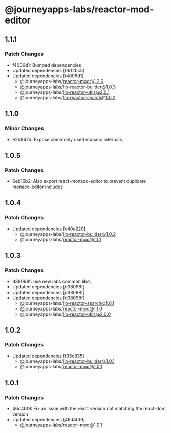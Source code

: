 # @journeyapps-labs/reactor-mod-editor

## 1.1.1

### Patch Changes

- f4006d1: Bumped dependencies
- Updated dependencies [0612bc5]
- Updated dependencies [f4006d1]
  - @journeyapps-labs/reactor-mod@1.2.0
  - @journeyapps-labs/lib-reactor-builder@1.0.3
  - @journeyapps-labs/lib-reactor-utils@2.0.1
  - @journeyapps-labs/lib-reactor-search@1.0.2

## 1.1.0

### Minor Changes

- e2b847d: Expose commonly used monaco internals

## 1.0.5

### Patch Changes

- 6eb16b2: Also export react-monaco-editor to prevent duplicate monaco-editor includes

## 1.0.4

### Patch Changes

- Updated dependencies [e40a220]
  - @journeyapps-labs/lib-reactor-builder@1.0.2
  - @journeyapps-labs/reactor-mod@1.1.1

## 1.0.3

### Patch Changes

- d38098f: use new labs common libs\
- Updated dependencies [d38098f]
- Updated dependencies [d38098f]
- Updated dependencies [d38098f]
  - @journeyapps-labs/lib-reactor-search@1.0.1
  - @journeyapps-labs/reactor-mod@1.1.0
  - @journeyapps-labs/lib-reactor-utils@2.0.0

## 1.0.2

### Patch Changes

- Updated dependencies [f35c835]
  - @journeyapps-labs/lib-reactor-builder@1.0.1
  - @journeyapps-labs/reactor-mod@1.0.1

## 1.0.1

### Patch Changes

- 46d4bf9: Fix an issue with the react version not matching the react-dom version
- Updated dependencies [46d4bf9]
  - @journeyapps-labs/reactor-mod@1.0.1
